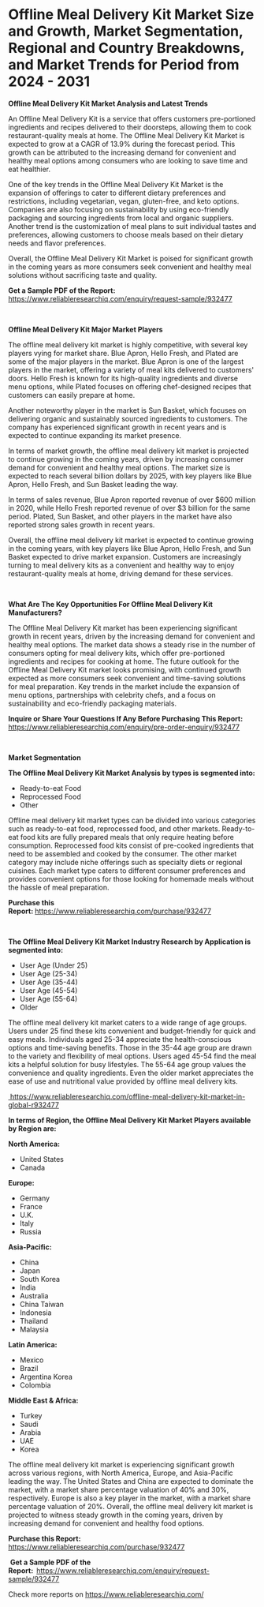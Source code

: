 <p><h1>Offline Meal Delivery Kit Market Size and Growth, Market Segmentation, Regional and Country Breakdowns, and Market Trends for Period from 2024 -  2031</h1></p><p><strong>Offline Meal Delivery Kit Market Analysis and Latest Trends</strong></p>
<p><p>An Offline Meal Delivery Kit is a service that offers customers pre-portioned ingredients and recipes delivered to their doorsteps, allowing them to cook restaurant-quality meals at home. The Offline Meal Delivery Kit Market is expected to grow at a CAGR of 13.9% during the forecast period. This growth can be attributed to the increasing demand for convenient and healthy meal options among consumers who are looking to save time and eat healthier.</p><p>One of the key trends in the Offline Meal Delivery Kit Market is the expansion of offerings to cater to different dietary preferences and restrictions, including vegetarian, vegan, gluten-free, and keto options. Companies are also focusing on sustainability by using eco-friendly packaging and sourcing ingredients from local and organic suppliers. Another trend is the customization of meal plans to suit individual tastes and preferences, allowing customers to choose meals based on their dietary needs and flavor preferences.</p><p>Overall, the Offline Meal Delivery Kit Market is poised for significant growth in the coming years as more consumers seek convenient and healthy meal solutions without sacrificing taste and quality.</p></p>
<p><strong>Get a Sample PDF of the Report:&nbsp;</strong> <a href="https://www.reliableresearchiq.com/enquiry/request-sample/932477">https://www.reliableresearchiq.com/enquiry/request-sample/932477</a></p>
<p>&nbsp;</p>
<p><strong>Offline Meal Delivery Kit Major Market Players</strong></p>
<p><p>The offline meal delivery kit market is highly competitive, with several key players vying for market share. Blue Apron, Hello Fresh, and Plated are some of the major players in the market. Blue Apron is one of the largest players in the market, offering a variety of meal kits delivered to customers' doors. Hello Fresh is known for its high-quality ingredients and diverse menu options, while Plated focuses on offering chef-designed recipes that customers can easily prepare at home.</p><p>Another noteworthy player in the market is Sun Basket, which focuses on delivering organic and sustainably sourced ingredients to customers. The company has experienced significant growth in recent years and is expected to continue expanding its market presence.</p><p>In terms of market growth, the offline meal delivery kit market is projected to continue growing in the coming years, driven by increasing consumer demand for convenient and healthy meal options. The market size is expected to reach several billion dollars by 2025, with key players like Blue Apron, Hello Fresh, and Sun Basket leading the way.</p><p>In terms of sales revenue, Blue Apron reported revenue of over $600 million in 2020, while Hello Fresh reported revenue of over $3 billion for the same period. Plated, Sun Basket, and other players in the market have also reported strong sales growth in recent years.</p><p>Overall, the offline meal delivery kit market is expected to continue growing in the coming years, with key players like Blue Apron, Hello Fresh, and Sun Basket expected to drive market expansion. Customers are increasingly turning to meal delivery kits as a convenient and healthy way to enjoy restaurant-quality meals at home, driving demand for these services.</p></p>
<p>&nbsp;</p>
<p><strong>What Are The Key Opportunities For Offline Meal Delivery Kit Manufacturers?</strong></p>
<p><p>The Offline Meal Delivery Kit market has been experiencing significant growth in recent years, driven by the increasing demand for convenient and healthy meal options. The market data shows a steady rise in the number of consumers opting for meal delivery kits, which offer pre-portioned ingredients and recipes for cooking at home. The future outlook for the Offline Meal Delivery Kit market looks promising, with continued growth expected as more consumers seek convenient and time-saving solutions for meal preparation. Key trends in the market include the expansion of menu options, partnerships with celebrity chefs, and a focus on sustainability and eco-friendly packaging materials.</p></p>
<p><strong>Inquire or Share Your Questions If Any Before Purchasing This Report:</strong> <a href="https://www.reliableresearchiq.com/enquiry/pre-order-enquiry/932477">https://www.reliableresearchiq.com/enquiry/pre-order-enquiry/932477</a></p>
<p>&nbsp;</p>
<p><strong>Market Segmentation</strong></p>
<p><strong>The Offline Meal Delivery Kit Market Analysis by types is segmented into:</strong></p>
<p><ul><li>Ready-to-eat Food</li><li>Reprocessed Food</li><li>Other</li></ul></p>
<p><p>Offline meal delivery kit market types can be divided into various categories such as ready-to-eat food, reprocessed food, and other markets. Ready-to-eat food kits are fully prepared meals that only require heating before consumption. Reprocessed food kits consist of pre-cooked ingredients that need to be assembled and cooked by the consumer. The other market category may include niche offerings such as specialty diets or regional cuisines. Each market type caters to different consumer preferences and provides convenient options for those looking for homemade meals without the hassle of meal preparation.</p></p>
<p><strong>Purchase this Report:&nbsp;</strong><a href="https://www.reliableresearchiq.com/purchase/932477">https://www.reliableresearchiq.com/purchase/932477</a></p>
<p>&nbsp;</p>
<p><strong>The Offline Meal Delivery Kit Market Industry Research by Application is segmented into:</strong></p>
<p><ul><li>User Age (Under 25)</li><li>User Age (25-34)</li><li>User Age (35-44)</li><li>User Age (45-54)</li><li>User Age (55-64)</li><li>Older</li></ul></p>
<p><p>The offline meal delivery kit market caters to a wide range of age groups. Users under 25 find these kits convenient and budget-friendly for quick and easy meals. Individuals aged 25-34 appreciate the health-conscious options and time-saving benefits. Those in the 35-44 age group are drawn to the variety and flexibility of meal options. Users aged 45-54 find the meal kits a helpful solution for busy lifestyles. The 55-64 age group values the convenience and quality ingredients. Even the older market appreciates the ease of use and nutritional value provided by offline meal delivery kits.</p></p>
<p><a href="https://www.reliableresearchiq.com/offline-meal-delivery-kit-market-in-global-r932477">&nbsp;https://www.reliableresearchiq.com/offline-meal-delivery-kit-market-in-global-r932477</a></p>
<p><strong>In terms of Region, the Offline Meal Delivery Kit Market Players available by Region are:</strong></p>
<p>
    <p> <strong> North America: </strong>
        <ul>
            <li>United States</li>
            <li>Canada</li>
        </ul>
        </p> 
    <p> <strong> Europe: </strong>
        <ul>
            <li>Germany</li>
            <li>France</li>
            <li>U.K.</li>
            <li>Italy</li>
            <li>Russia</li>
        </ul>
        </p> 
    <p> <strong> Asia-Pacific: </strong>
        <ul>
            <li>China</li>
            <li>Japan</li>
            <li>South Korea</li>
            <li>India</li>
            <li>Australia</li>
            <li>China Taiwan</li>
            <li>Indonesia</li>
            <li>Thailand</li>
            <li>Malaysia</li>
        </ul>
        </p> 
    <p> <strong> Latin America: </strong>
        <ul>
            <li>Mexico</li>
            <li>Brazil</li>
            <li>Argentina Korea</li>
            <li>Colombia</li>
        </ul>
        </p> 
    <p> <strong> Middle East & Africa: </strong>
        <ul>
            <li>Turkey</li>
            <li>Saudi</li>
            <li>Arabia</li>
            <li>UAE</li>
            <li>Korea</li>
        </ul>
    </p>
    </p>
<p><p>The offline meal delivery kit market is experiencing significant growth across various regions, with North America, Europe, and Asia-Pacific leading the way. The United States and China are expected to dominate the market, with a market share percentage valuation of 40% and 30%, respectively. Europe is also a key player in the market, with a market share percentage valuation of 20%. Overall, the offline meal delivery kit market is projected to witness steady growth in the coming years, driven by increasing demand for convenient and healthy food options.</p></p>
<p><strong>Purchase this Report: </strong><a href="https://www.reliableresearchiq.com/purchase/932477">https://www.reliableresearchiq.com/purchase/932477</a></p>
<p>&nbsp;<strong>Get a Sample PDF of the Report:&nbsp;&nbsp;</strong><a href="https://www.reliableresearchiq.com/enquiry/request-sample/932477">https://www.reliableresearchiq.com/enquiry/request-sample/932477</a></p>
<p><strong></strong></p>
<p>Check more reports on <a href="https://www.reliableresearchiq.com/">https://www.reliableresearchiq.com/</a></p>